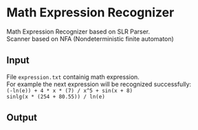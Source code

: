 # Math Expression Recognizer
Math Expression Recognizer based on SLR Parser.  
Scanner based on NFA (Nondeterministic finite automaton)

## Input
File `expression.txt` containig math expression.  
For example the next expression will be recognized successfully:  
`(-ln(e)) + 4 * x * (7) / x^5 + sin(x + 8)`  
`sinlg(x * (254 + 80.55)) / ln(e)`  

## Output

